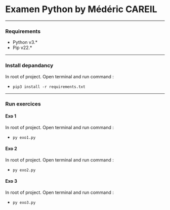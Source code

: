 # Examen Python by Médéric CAREIL

---

### Requirements

- Python v3.*
- Pip v22.*

---

### Install depandancy

In root of project. Open terminal and run command :

- `pip3 install -r requirements.txt`

---

### Run exercices

#### Exo 1

In root of project. Open terminal and run command :

- `py exo1.py`

#### Exo 2

In root of project. Open terminal and run command :

- `py exo2.py`

#### Exo 3

In root of project. Open terminal and run command :

- `py exo3.py`
